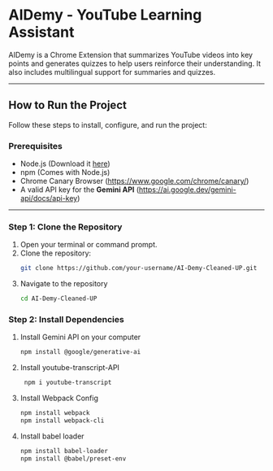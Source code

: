 # **AIDemy - YouTube Learning Assistant**

AIDemy is a Chrome Extension that summarizes YouTube videos into key points and generates quizzes to help users reinforce their understanding. It also includes multilingual support for summaries and quizzes.

---

## **How to Run the Project**

Follow these steps to install, configure, and run the project:

### **Prerequisites**
- Node.js (Download it [here](https://nodejs.org/))
- npm (Comes with Node.js)
- Chrome Canary Browser (https://www.google.com/chrome/canary/)
- A valid API key for the **Gemini API** (https://ai.google.dev/gemini-api/docs/api-key)

---

### **Step 1: Clone the Repository**
1. Open your terminal or command prompt.
2. Clone the repository:
   ```bash
   git clone https://github.com/your-username/AI-Demy-Cleaned-UP.git
3. Navigate to the repository
   ```bash
   cd AI-Demy-Cleaned-UP
### **Step 2: Install Dependencies**
1. Install Gemini API on your computer
    ```bash
    npm install @google/generative-ai
2. Install youtube-transcript-API
    ```bash
     npm i youtube-transcript
3. Install Webpack Config
   ```bash
   npm install webpack
   npm install webpack-cli
4. Install babel loader
   ```bash
   npm install babel-loader
   npm install @babel/preset-env
  
